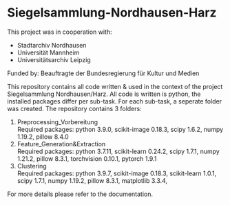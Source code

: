 # Siegelsammlung-Nordhausen-Harz
This project was in cooperation with:
- Stadtarchiv Nordhausen
- Universität Mannheim
- Universitätsarchiv Leipzig

Funded by:
Beauftragte der Bundesregierung für Kultur und Medien

This repository contains all code written &amp; used in the context of the project Siegelsammlung Nordhausen/Harz. All code is written is python, the installed packages differ per sub-task. For each sub-task, a seperate folder was created.
The repository contains 3 folders:
<ol>
  <li>Preprocessing_Vorbereitung</li>
  Required packages: python 3.9.0, scikit-image 0.18.3, scipy 1.6.2, numpy 1.19.2, pillow 8.4.0 
  <li>Feature_Generation&amp;Extraction</li>
  Required packages: python 3.7.11, scikit-learn 0.24.2, scipy 1.7.1, numpy 1.21.2, pillow 8.3.1, torchvision 0.10.1, pytorch 1.9.1
  <li>Clustering</li>
  Required packages: python 3.9.7, scikit-image 0.18.3, scikit-learn 1.0.1, scipy 1.7.1, numpy 1.19.2, pillow 8.3.1, matplotlib 3.3.4,   
</ol>

For more details please refer to the documentation.
